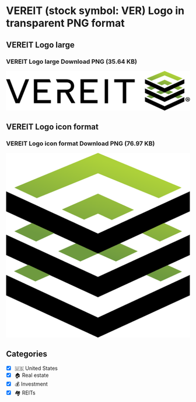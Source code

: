 # VEREIT (stock symbol: VER) Logo in transparent PNG format

## VEREIT Logo large

### VEREIT Logo large Download PNG (35.64 KB)

![VEREIT Logo large Download PNG (35.64 KB)](/img/orig/VER_BIG-15668130.png)

## VEREIT Logo icon format

### VEREIT Logo icon format Download PNG (76.97 KB)

![VEREIT Logo icon format Download PNG (76.97 KB)](/img/orig/VER-15f7030b.png)



## Categories
- [x] 🇺🇸 United States
- [x] 🏠 Real estate
- [x] 💰 Investment
- [x] 🏘️ REITs
